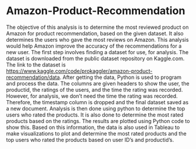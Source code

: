 # Amazon-Product-Recommendation

The objective of this analysis is to determine the most reviewed product on Amazon for product recommendation, based on the given dataset. It also determines the users who gave the most reviews on Amazon. This analysis would help Amazon improve the accuracy of the recommendations for a new user. 
The first step involves finding a dataset for use, for analysis. The dataset is downloaded from the public dataset repository on Kaggle.com. The link to the dataset is https://www.kaggle.com/code/prokaggler/amazon-product-recommendation/data. After getting the data, Python is used to program and process the data. The columns are given headers to show the user, the productid, the ratings of the users, and the time the rating was recorded. However, for analysis, we don’t need the time the rating was recorded. Therefore, the timestamp column is dropped and the final dataset saved as a new document. 
Analysis is then done using python to determine the top users who rated the products. It is also done to determine the most rated products based on the ratings. The results are plotted using Python code to show this. Based on this information, the data is also used in Tableau to make visualizations to plot and determine the most rated products and the top users who rated the products based on user ID’s and productid’s. 
